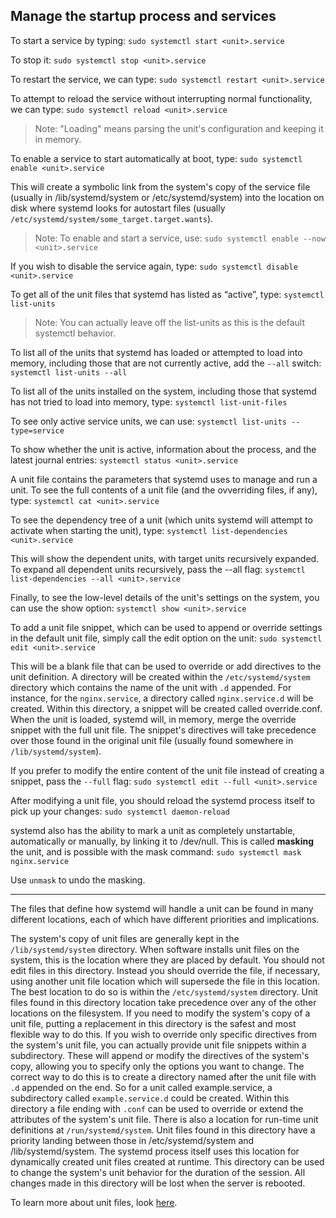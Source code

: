 ## Manage the startup process and services

To start a service by typing: `sudo systemctl start <unit>.service`

To stop it: `sudo systemctl stop <unit>.service`

To restart the service, we can type: `sudo systemctl restart <unit>.service`

To attempt to reload the service without interrupting normal functionality, we can type: `sudo systemctl reload <unit>.service`

> Note: "Loading" means parsing the unit's configuration and keeping it in memory.

To enable a service to start automatically at boot, type: `sudo systemctl enable <unit>.service`

This will create a symbolic link from the system's copy of the service file (usually in /lib/systemd/system or /etc/systemd/system) into the location on disk where systemd looks for autostart files (usually `/etc/systemd/system/some_target.target.wants`).

> Note: To enable and start a service, use: `sudo systemctl enable --now <unit>.service`

If you wish to disable the service again, type: `sudo systemctl disable <unit>.service`

To get all of the unit files that systemd has listed as “active”, type: `systemctl list-units`

> Note: You can actually leave off the list-units as this is the default systemctl behavior.

To list all of the units that systemd has loaded or attempted to load into memory, including those that are not currently active, add the `--all` switch:
`systemctl list-units --all`

To list all of the units installed on the system, including those that systemd has not tried to load into memory, type: `systemctl list-unit-files`

To see only active service units, we can use: `systemctl list-units --type=service`


To show whether the unit is active, information about the process, and the latest journal entries: `systemctl status <unit>.service`

A unit file contains the parameters that systemd uses to manage and run a unit. To see the full contents of a unit file (and the ovverriding files, if any), type:
`systemctl cat <unit>.service`

To see the dependency tree of a unit (which units systemd will attempt to activate when starting the unit), type:
`systemctl list-dependencies <unit>.service`

This will show the dependent units, with target units recursively expanded. To expand all dependent units recursively, pass the --all flag:
`systemctl list-dependencies --all <unit>.service`

Finally, to see the low-level details of the unit's settings on the system, you can use the show option:
`systemctl show <unit>.service`

To add a unit file snippet, which can be used to append or override settings in the default unit file, simply call the edit option on the unit:
`sudo systemctl edit <unit>.service`

This will be a blank file that can be used to override or add directives to the unit definition. A directory will be created within the `/etc/systemd/system` directory which contains the name of the unit with `.d` appended. For instance, for the `nginx.service`, a directory called `nginx.service.d` will be created. Within this directory, a snippet will be created called override.conf. When the unit is loaded, systemd will, in memory, merge the override snippet with the full unit file. The snippet's directives will take precedence over those found in the original unit file (usually found somewhere in `/lib/systemd/system`).

If you prefer to modify the entire content of the unit file instead of creating a snippet, pass the `--full` flag:
`sudo systemctl edit --full <unit>.service`

After modifying a unit file, you should reload the systemd process itself to pick up your changes:
`sudo systemctl daemon-reload`

systemd also has the ability to mark a unit as completely unstartable, automatically or manually, by linking it to /dev/null. This is called **masking** the unit, and is possible with the mask command: `sudo systemctl mask nginx.service`

Use `unmask` to undo the masking.

---

The files that define how systemd will handle a unit can be found in many different locations, each of which have different priorities and implications.

The system's copy of unit files are generally kept in the `/lib/systemd/system` directory. When software installs unit files on the system, this is the location where they are placed by default. You should not edit files in this directory. Instead you should override the file, if necessary, using another unit file location which will supersede the file in this location. The best location to do so is within the `/etc/systemd/system` directory. Unit files found in this directory location take precedence over any of the other locations on the filesystem. If you need to modify the system's copy of a unit file, putting a replacement in this directory is the safest and most flexible way to do this. If you wish to override only specific directives from the system's unit file, you can actually provide unit file snippets within a subdirectory. These will append or modify the directives of the system's copy, allowing you to specify only the options you want to change. The correct way to do this is to create a directory named after the unit file with `.d` appended on the end. So for a unit called example.service, a subdirectory called `example.service.d` could be created. Within this directory a file ending with `.conf` can be used to override or extend the attributes of the system's unit file. There is also a location for run-time unit definitions at `/run/systemd/system`. Unit files found in this directory have a priority landing between those in /etc/systemd/system and /lib/systemd/system. The systemd process itself uses this location for dynamically created unit files created at runtime. This directory can be used to change the system's unit behavior for the duration of the session. All changes made in this directory will be lost when the server is rebooted.

To learn more about unit files, look [here](https://www.digitalocean.com/community/tutorials/understanding-systemd-units-and-unit-files).
